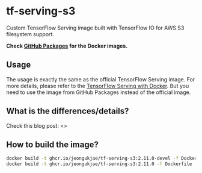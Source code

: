 # tf-serving-s3

Custom TensorFlow Serving image built with TensorFlow IO for AWS S3 filesystem support.

**Check [GitHub Packages](https://github.com/jeongukjae/tf-serving-s3/pkgs/containers/tf-serving-s3) for the Docker images.**

## Usage

The usage is exactly the same as the official TensorFlow Serving image.
For more details, please refer to the [TensorFlow Serving with Docker](https://www.tensorflow.org/tfx/serving/docker).
But you need to use the image from GitHub Packages instead of the official image.

## What is the differences/details?

Check this blog post: <>

## How to build the image?

```bash
docker build -t ghcr.io/jeongukjae/tf-serving-s3:2.11.0-devel -f Dockerfile.devel .
docker build -t ghcr.io/jeongukjae/tf-serving-s3:2.11.0 -f Dockerfile .
```

